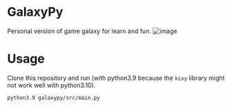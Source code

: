 # GalaxyPy
Personal version of game galaxy for learn and fun.
![image](https://user-images.githubusercontent.com/61877847/151684180-a496f57b-426b-4f5e-8663-c578bc16ac3b.png)


# Usage

Clone this repository and run (with python3.9 because the `kivy` library might not work well with python3.10).

```bash
python3.9 galaxypy/src/main.py
```
